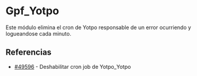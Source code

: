 # Gpf_Yotpo

Este módulo elimina el cron de Yotpo responsable de un error ocurriendo y logueandose cada minuto.

## Referencias

* [#49596](https://lyracons.easyredmine.com/issues/49596) - Deshabilitar cron job de Yotpo_Yotpo

